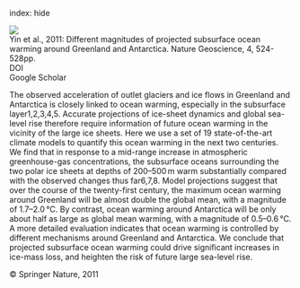index: hide

<div class="Citation">
    <div class="Citation-thumb CitationThumb-linked"  data-href="https://doi.org/10.1038/ngeo1189">
      <img src="https://static.claimspace.cloud/climate-study-static/refs/thumbs/12/Yin_et_al_2011-thumb.png" />
    </div>

  <div class="Citation-body">
    <div class="Citation-text">Yin et al., 2011: Different magnitudes of projected subsurface ocean warming around Greenland and Antarctica. <span class="Article-journal">Nature Geoscience, </span><span class="Article-volume">4, </span>524-528pp.</div>
    <div class="Citation-links">
      <div class="CitationLink" data-href="https://doi.org/10.1038/ngeo1189">
        <div class="CitationLink-icon CitationLink-Doi"></div>
        <div class="CitationLink-text">DOI</div>
      </div>
      <div class="CitationLink" data-href="https://scholar.google.com/scholar?q=10.1038/ngeo1189">
        <div class="CitationLink-icon CitationLink-Scholar"></div>
        <div class="CitationLink-text">Google Scholar</div>
      </div>
    </div>
  </div>
</div>

The observed acceleration of outlet glaciers and ice flows in Greenland and Antarctica is closely linked to ocean warming, especially in the subsurface layer1,2,3,4,5. Accurate projections of ice-sheet dynamics and global sea-level rise therefore require information of future ocean warming in the vicinity of the large ice sheets. Here we use a set of 19 state-of-the-art climate models to quantify this ocean warming in the next two centuries. We find that in response to a mid-range increase in atmospheric greenhouse-gas concentrations, the subsurface oceans surrounding the two polar ice sheets at depths of 200–500 m warm substantially compared with the observed changes thus far6,7,8. Model projections suggest that over the course of the twenty-first century, the maximum ocean warming around Greenland will be almost double the global mean, with a magnitude of 1.7–2.0 °C. By contrast, ocean warming around Antarctica will be only about half as large as global mean warming, with a magnitude of 0.5–0.6 °C. A more detailed evaluation indicates that ocean warming is controlled by different mechanisms around Greenland and Antarctica. We conclude that projected subsurface ocean warming could drive significant increases in ice-mass loss, and heighten the risk of future large sea-level rise.

<div class="Citation-copy">
&copy; Springer Nature, 2011
</div>